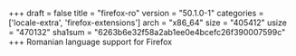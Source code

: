 +++
draft = false
title = "firefox-ro"
version = "50.1.0-1"
categories = ['locale-extra', 'firefox-extensions']
arch = "x86_64"
size = "405412"
usize = "470132"
sha1sum = "6263b6e32f58a2ab1ee0e4bcefc26f390007599c"
+++
Romanian language support for Firefox